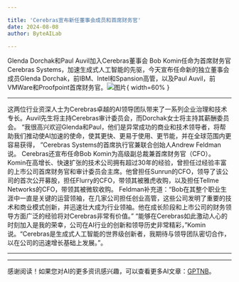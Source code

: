 ```yaml
---

title: 'Cerebras宣布新任董事会成员和首席财务官'
date: 2024-08-08
author: ByteAILab

---
```


Glenda Dorchak和Paul Auvil加入Cerebras董事会
Bob Komin任命为首席财务官
Cerebras Systems，加速生成式人工智能的先驱，今天宣布任命新的独立董事会成员Glenda Dorchak，前IBM、Intel和Spansion高管，以及Paul Auvil，前VMWare和Proofpoint首席财务官。![图片](https://ai-techpark.com/wp-content/uploads/2024/08/Cerebras-960x540.jpg){ width=60% }

---
这两位行业资深人士为Cerebras卓越的AI领导团队带来了一系列企业治理和技术专长。Auvil先生将主持Cerebras审计委员会，而Dorchak女士将主持其薪酬委员会。
“我很高兴欢迎Glenda和Paul，他们是异常成功的商业和技术领导者，将帮助我们推动使AI加速的使命，使其更快、更易于使用、更节能，并在全球范围内更容易获得， ”Cerebras Systems的首席执行官兼联合创始人Andrew Feldman说。
Cerebras还宣布任命Bob Komin为高级副总裁兼首席财务官（CFO）。Komin在高增长、快速扩张的技术公司拥有超过30年的经验，曾担任过经验丰富的上市公司首席财务官和审计委员会主席。他曾担任Sunrun的CFO，领导了该公司的首次公开募股，担任Flurry的CFO，带领其被雅虎收购，以及担任Tellme Networks的CFO，带领其被微软收购。
Feldman补充道：“Bob在其整个职业生涯中一直是关键的运营领袖，在几家公司担任创业高管，这些公司发明了重要的技术和商业模式创新，并迅速壮大成为行业领袖。他在成长阶段和上市公司的财务领导方面广泛的经验将对Cerebras非常有价值。”
“能够在Cerebras如此激动人心的时刻加入是我的荣幸，公司在AI行业的创新和领导历史非常精彩，”Komin说。“Cerebras是生成式人工智能的世界级创新者，我期待与领导团队密切合作，以在公司的迅速增长基础上发展。”。

---
---
感谢阅读！如果您对AI的更多资讯感兴趣，可以查看更多AI文章：[GPTNB](https://gptnb.com)。
